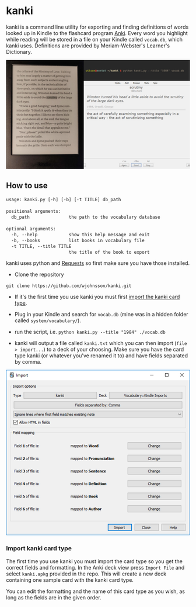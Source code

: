 # kanki
kanki is a command line utility for exporting and finding definitions of words looked up in Kindle to the flashcard program [Anki](https://apps.ankiweb.net/). Every word you highlight while reading will be stored in a file on your Kindle called `vocab.db`, which kanki uses. Definitions are provided by Meriam-Webster's Learner's Dictionary.

![Preview of what kanki does](preview.jpg)

## How to use
```
usage: kanki.py [-h] [-b] [-t TITLE] db_path

positional arguments:
  db_path               the path to the vocabulary database

optional arguments:
  -h, --help            show this help message and exit
  -b, --books           list books in vocabulary file
  -t TITLE, --title TITLE
                        the title of the book to export
```

kanki uses python and [Requests](https://requests.readthedocs.io/en/master/) so first make sure you have those installed. 

- Clone the repository
```
git clone https://github.com/wjohnsson/kanki.git
```

- If it's the first time you use kanki you must first [import the kanki card type](#import-anki-card-type).

- Plug in your Kindle and search for `vocab.db` (mine was in a hidden folder called `system/vocabulary/`).

- run the script, i.e. `python kanki.py --title "1984" ./vocab.db`

- kanki will output a file called `kanki.txt` which you can then import (`file > import...`) to a deck of your choosing. Make sure you have the card type kanki (or whatever you've renamed it to) and have fields separated by comma.

![Preview of what an import should look like](import.png)

### Import kanki card type
The first time you use kanki you must import the card type so you get the correct fields and formatting. In the Anki deck view press `Import File` and select `kanki.apkg` provided in the repo. This will create a new deck containing one sample card with the kanki card type. 

You can edit the formatting and the name of this card type as you wish, as long as the fields are in the given order.







